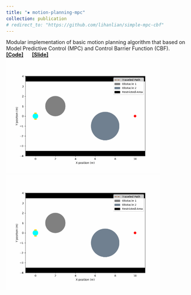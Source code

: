 ```yaml
---
title: "▪ motion-planning-mpc"
collection: publication
# redirect_to: "https://github.com/lihanlian/simple-mpc-cbf"
---
```

Modular implementation of basic motion planning algorithm that based on Model Predictive Control (MPC) and Control Barrier Function (CBF).<br/> 
<i class="fa-brands fa-github"></i> [**[Code]**](https://github.com/lihanlian/motion-planning-mpc) &nbsp;&nbsp;&nbsp;&nbsp;
<i class="fa-solid fa-file"></i> [**[Slide]**](/files/presentation-motion-planning-mpc.pdf) <br>
<img src='/images/mpc_dc_N25.gif' style='width:420px;'>
<img src='/images/mpc_cbf_N25_gamma0.8.gif' style='width:420px;'>